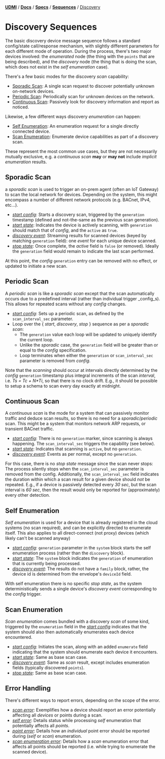 [**UDMI**](../../../) / [**Docs**](../../) / [**Specs**](../) / [**Sequences**](./) / [Discovery](#)

# Discovery Sequences

The basic discovery device message sequence follows a standard config/state call/response mechanism, with
slightly different parameters for each different mode of operation. During the process, there's two major
devices involved: the _enumerated_ node (the thing with the `points` that are being described), and the
_discovery_ node (the thing that is doing the scan, which does not exist in the _self enumeration_ case).

There's a few basic modes for the discovery _scan_ capability:

* [Sporadic Scan](#sporadic-scan): A single scan request to discover potentially unknown on-network devices.
* [Periodic Scan](#periodic-scan): Periodically scan for unknown devices on the network.
* [Continuous Scan](#continuous-scan): Passively look for discovery information and report as noticed.

Likewise, a few different ways discovery _enumeration_ can happen:

* [Self Enumeration](#self-enumeration): An enumeration request for a single directly connected device.
* [Scan Enumeration](#scan-enumeration): Enumerate device capabilities as part of a discovery scan.

These represent the most common use cases, but they are not necessarily mutually exclusive, e.g.
a _continuous scan_ **may** or **may not** include _implicit enumeration_ results. 

## Sporadic Scan

a _sporadic scan_ is used to trigger an on-prem agent (often an IoT Gateway) to scan the local network for devices.
Depending on the system, this might encompass a number of different network protocols (e.g. BACnet, IPv4, etc...).

* [_start config_](../../../tests/schemas/config/discovery.json): Starts a discovery scan, triggered
  by the `generation` timestamp (defined and not-the-same as the previous scan generation).
* [_start state_](../../../tests/schemas/state/discovery.json): Indicates the device is actively
  scanning, with `generation` should match that of _config_, and the `active` as `true`.
* [_discovery event_](../../../tests/schemas/event_discovery/discovery.json): Streaming results
  for scanned devices (keyed by matching `generation` field): one _event_ for each unique device scanned.
* [_stop state_](../../../tests/schemas/state/scan_stop.json): Once complete, the _active_ field is `false`
  (or removed). Ideally the `generation` field would remain to indicate the last scan performed.

At this point, the _config_ `generation` entry can be removed with no effect, or updated to initiate a new scan.

## Periodic Scan

A _periodic scan_ is like a _sporadic scan_ except that the scan automatically occurs due to a predefined
interval (rather than individual trigger _config_s). This allows for repeated scans without any _config_ changes.

* [_start config_](../../../tests/schemas/config/periodic.json): Sets up a periodic scan, as defined by the
  `scan_interval_sec` parameter.
* Loop over the { _start_, _discovery_, _stop_ } sequence as per a _sporadic scan_:
  * The `generation` value each loop will be updated to uniquely identify the current loop.
  * Unlike the _sporadic_ case, the `generation` field will be greater than or equal to the _config_ specification.
  * Loop terminates when either the `generation` or `scan_interval_sec` parameter is removed from _config_.

Note that the _scanning_ should occur at intervals directly determined by the _config_ `generation` timestamp plus
integral increments of the scan _interval_, i.e. _Ts = Tc + N*Ti_, so that there is no clock drift.  E.g., it
should be possible to setup a schema to scan every day exactly at midnight.

## Continuous Scan

A _continuous scan_ is the mode for a system that can passively monitor traffic and deduce scan results, so
there is no need for a _sporadic_/_periodic_ scan. This might be a system that monitors network ARP requests,
or transient BACnet traffic.

* [_start config_](../../../tests/schemas/config/continuous.json): There is no `generation` marker, since
  scanning is always happening. The `scan_interval_sec` triggers the capability (see below).
* [_start state_](../../../tests/schemas/state/continuous.json): Indicates that scanning is `active`, but no `generation`.
* [_discovery event_](../../../tests/schemas/event_discovery/continuous.json): Events as per normal, except no `generation`.

For this case, there is no _stop state_ message since the scan never stops: The process silently stops when the
`scan_interval_sec` parameter is removed from the config. Additionally, the `scan_interval_sec` field indicates the
duration within which a scan result for a given device should _not_ be repeated. E.g., if a device is passively
detected every _30 sec_, but the scan interval is _60 sec_, then the result would only be reported for
(approximately) every other detection.

## Self Enumeration

_Self enumeration_ is used for a device that is already registered in the cloud systems (no scan required),
and can be explicitly directed to enumerate itself. This also applies to all direct-connect (not proxy) devices
(which likely can't be scanned anyway)

* [_start config_](../../../tests/schemas/config/enumeration.json): `generation` parameter in the `system`
  block starts the self enumeration process (rather than the `discovery` block).
* [_start state_](../../../tests/schemas/state/enumeration.json): The `system` block indicates the `generation`
  of enumeration that is currently being processed.
* [_discovery event_](../../../tests/schemas/event_discovery/enumeration.json): The results do not have a `family` block,
  rather, the device id is determined from the envelope's `deviceId` field.

With self enumeration there is no specific _stop state_, as the system deterministically sends a single device's
_discovery event_ corresponding to the _config_ trigger.

## Scan Enumeration

_Scan enumeration_ comes bundled with a discovery _scan_ of some kind, triggered by the `enumeration` field
in the [_start config_](../../../tests/schemas/config/periodic.json) indicates that the system should also
then automatically enumerates each device encountered.

* [_start config_](../../../tests/schemas/config/implicit.json): Initiates the scan, along with an added
  `enumerate` field indicating that the system should enumerate each device it encounters.
* [_start state_](../../../tests/schemas/state/discovery.json): Same as base scan case.
* [_discovery event_](../../../tests/schemas/event_discovery/implicit.json): Same as _scan_ result, except
  includes enumeration fields (typically discovered `points`).
* [_stop state_](../../../tests/schemas/state/scan_stop.json): Same as base scan case.

## Error Handling

There's different ways to report errors, depending on the scope of the error.

* [_scan error_](../../../tests/schemas/state/scan_error.json): Exemplifies how a device should report an error
potentially affecting all _devices_ or points during a scan.
* [_self error_](../../../tests/schemas/state/enumeration.json): Details status while processing _self_ enumeration
  that potentially affects all _points_.
* [_point error_](../../../tests/schemas/event_discovery/point_error.json): Details how an _individual_ point error
  should be reported during (_self_ or _scan_) enumeration.
* [_scan enumeration error_](../../../tests/schemas/event_discovery/scan_error.json): Details how a _scan_ enumeration
  error that affects all points should be reported (i.e. while trying to enumerate the scanned device).
